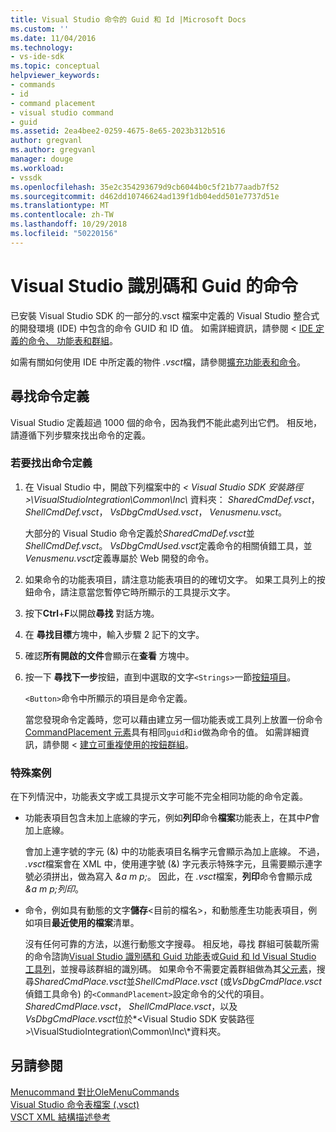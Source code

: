 ```yaml
---
title: Visual Studio 命令的 Guid 和 Id |Microsoft Docs
ms.custom: ''
ms.date: 11/04/2016
ms.technology:
- vs-ide-sdk
ms.topic: conceptual
helpviewer_keywords:
- commands
- id
- command placement
- visual studio command
- guid
ms.assetid: 2ea4bee2-0259-4675-8e65-2023b312b516
author: gregvanl
ms.author: gregvanl
manager: douge
ms.workload:
- vssdk
ms.openlocfilehash: 35e2c354293679d9cb6044b0c5f21b77aadb7f52
ms.sourcegitcommit: d462dd10746624ad139f1db04edd501e7737d51e
ms.translationtype: MT
ms.contentlocale: zh-TW
ms.lasthandoff: 10/29/2018
ms.locfileid: "50220156"
---
```

# <a name="guids-and-ids-of-visual-studio-commands"></a>Visual Studio 識別碼和 Guid 的命令
已安裝 Visual Studio SDK 的一部分的.vsct 檔案中定義的 Visual Studio 整合式的開發環境 (IDE) 中包含的命令 GUID 和 ID 值。 如需詳細資訊，請參閱 < [IDE 定義的命令、 功能表和群組](../../extensibility/internals/ide-defined-commands-menus-and-groups.md)。  
  
 如需有關如何使用 IDE 中所定義的物件 *.vsct*檔，請參閱[擴充功能表和命令](../../extensibility/extending-menus-and-commands.md)。  
  
## <a name="find-a-command-definition"></a>尋找命令定義  
 Visual Studio 定義超過 1000 個的命令，因為我們不能此處列出它們。 相反地，請遵循下列步驟來找出命令的定義。  
  
### <a name="to-locate-a-command-definition"></a>若要找出命令定義  
  
1. 在 Visual Studio 中，開啟下列檔案中的 *< Visual Studio SDK 安裝路徑\>\VisualStudioIntegration\Common\Inc\\* 資料夾： *SharedCmdDef.vsct*，*ShellCmdDef.vsct*， *VsDbgCmdUsed.vsct*， *Venusmenu.vsct*。  
  
    大部分的 Visual Studio 命令定義於*SharedCmdDef.vsct*並*ShellCmdDef.vsct*。 *VsDbgCmdUsed.vsct*定義命令的相關偵錯工具，並*Venusmenu.vsct*定義專屬於 Web 開發的命令。  
  
2. 如果命令的功能表項目，請注意功能表項目的的確切文字。 如果工具列上的按鈕命令，請注意當您暫停它時所顯示的工具提示文字。  
  
3. 按下**Ctrl**+**F**以開啟**尋找** 對話方塊。  
  
4. 在 **尋找目標**方塊中，輸入步驟 2 記下的文字。  
  
5. 確認**所有開啟的文件**會顯示在**查看** 方塊中。  
  
6. 按一下 **尋找下一步**按鈕，直到中選取的文字`<Strings>`一節[按鈕項目](../../extensibility/button-element.md)。  
  
    `<Button>`命令中所顯示的項目是命令定義。  
  
   當您發現命令定義時，您可以藉由建立另一個功能表或工具列上放置一份命令[CommandPlacement 元素](../../extensibility/commandplacement-element.md)具有相同`guid`和`id`做為命令的值。 如需詳細資訊，請參閱 <<c0> [ 建立可重複使用的按鈕群組](../../extensibility/creating-reusable-groups-of-buttons.md)。  
  
### <a name="special-cases"></a>特殊案例  
 在下列情況中，功能表文字或工具提示文字可能不完全相同功能的命令定義。  
  
-   功能表項目包含未加上底線的字元，例如**列印**命令**檔案**功能表上，在其中*P*會加上底線。  
  
     會加上連字號的字元 (&) 中的功能表項目名稱字元會顯示為加上底線。 不過， *.vsct*檔案會在 XML 中，使用連字號 (&) 字元表示特殊字元，且需要顯示連字號必須拼出，做為寫入 *&amp;a m p;*。 因此，在 *.vsct*檔案，**列印**命令會顯示成 *&amp;a m p;列印*。  
  
-   命令，例如具有動態的文字**儲存**\<目前的檔名\>，和動態產生功能表項目，例如項目**最近使用的檔案**清單。  
  
     沒有任何可靠的方法，以進行動態文字搜尋。 相反地，尋找 群組可裝載所需的命令諮詢[Visual Studio 識別碼和 Guid 功能表](../../extensibility/internals/guids-and-ids-of-visual-studio-menus.md)或[Guid 和 Id Visual Studio 工具列](../../extensibility/internals/guids-and-ids-of-visual-studio-toolbars.md)，並搜尋該群組的識別碼。 如果命令不需要定義群組做為其[父元素](../../extensibility/parent-element.md)，搜尋*SharedCmdPlace.vsct*並*ShellCmdPlace.vsct* (或*VsDbgCmdPlace.vsct*偵錯工具命令) 的`<CommandPlacement>`設定命令的父代的項目。 *SharedCmdPlace.vsct*， *ShellCmdPlace.vsct*，以及*VsDbgCmdPlace.vsct*位於*\<Visual Studio SDK 安裝路徑\>\VisualStudioIntegration\Common\Inc\\*資料夾。  
  
## <a name="see-also"></a>另請參閱  
 [Menucommand 對比OleMenuCommands](../../extensibility/menucommands-vs-olemenucommands.md)   
 [Visual Studio 命令表檔案 (.vsct)](../../extensibility/internals/visual-studio-command-table-dot-vsct-files.md)   
 [VSCT XML 結構描述參考](../../extensibility/vsct-xml-schema-reference.md)
